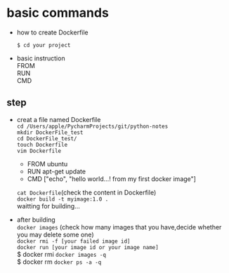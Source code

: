 # basic commands
- how to create Dockerfile

   `$ cd your project`
- basic instruction\
    FROM\
    RUN\
    CMD
 ## step
  - creat a file named Dockerfile\
    `cd /Users/apple/PycharmProjects/git/python-notes`\
    `mkdir DockerFile_test`\
    `cd DockerFile_test/`\
    `touch Dockerfile`\
    `vim Dockerfile`
    - FROM ubuntu
    - RUN apt-get update
    - CMD ["echo", "hello world...! from my first docker image"]

    `cat Dockerfile`(check the content in Dockerfile)\
    `docker build -t myimage:1.0 . ` \
    waitting for building...
  - after building\
    `docker images` (check how many images that you have,decide whether you may delete some one)\
    `docker rmi -f [your failed image id]`\
    `docker run [your image id or your image name]`\
    $ docker rmi `docker images -q`\
    $ docker rm `docker ps -a -q`
    
    
